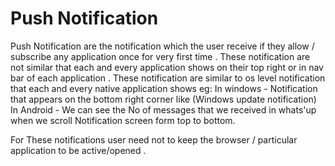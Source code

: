 # Push Notification


Push Notification are the notification which the user receive if they allow / subscribe any application once for very first time . These notification are not similar that each and every application shows on their top right or in nav bar of each application . These notification are similar to os level notification that each and every native application shows 
eg:
In windows - Notification that appears on the bottom right corner like (Windows update notification)
In Android - We can see the No of messages that we received in whats'up when we scroll Notification screen form top to bottom.

For These notifications user need not to keep the browser / particular application to be active/opened .
